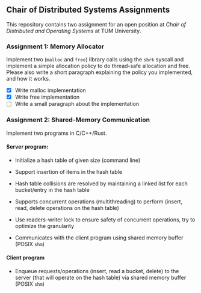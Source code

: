 ## Chair of Distributed Systems Assignments

This repository contains two assignment for an open position at *Chair of Distributed and Operating Systems* at TUM University.

### Assignment 1: Memory Allocator

Implement two (`malloc` and `free`) library calls using the `sbrk` syscall and implement a simple allocation policy to do thread-safe allocation and free. 
Please also write a short paragraph explaining the policy you implemented, and how it works.

- [x] Write malloc implementation
- [x] Write free implementation
- [ ] Write a small paragraph about the implementation

### Assignment 2: Shared-Memory Communication

Implement two programs in C/C++/Rust.

#### Server program:

- Initialize a hash table of given size (command line)

- Support insertion of items in the hash table

- Hash table collisions are resolved by maintaining a linked list for each bucket/entry in the hash table

- Supports concurrent operations (multithreading) to perform (insert, read, delete operations on the hash table)

- Use readers-writer lock to ensure safety of concurrent operations, try to optimize the granularity

- Communicates with the client program using shared memory buffer (POSIX `shm`)

#### Client program

- Enqueue requests/operations (insert, read a bucket, delete) to the server (that will operate on the hash table) via shared memory buffer (POSIX `shm`)